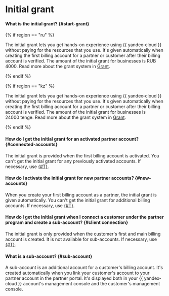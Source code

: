 # Initial grant

#### What is the initial grant? {#start-grant}

{% if region == "ru" %}

The initial grant lets you get hands-on experience using {{ yandex-cloud }} without paying for the resources that you use. It's given automatically when creating the first billing account for a partner or customer after their billing account is verified. The amount of the initial grant for businesses is RUB 4000. Read more about the grant system in [Grant](../../billing/concepts/bonus-account.md).

{% endif %}

{% if region == "kz" %}

The initial grant lets you get hands-on experience using {{ yandex-cloud }} without paying for the resources that you use. It's given automatically when creating the first billing account for a partner or customer after their billing account is verified. The amount of the initial grant for businesses is 24000 tenge. Read more about the grant system in [Grant](../../billing/concepts/bonus-account.md).

{% endif %}

#### How do I get the initial grant for an activated partner account? {#connected-accounts}

The initial grant is provided when the first billing account is activated. You can't get the initial grant for any previously activated accounts. If necessary, use [{#T}](additional-grants.md).

#### How do I activate the initial grant for new partner accounts? {#new-accounts}

When you create your first billing account as a partner, the initial grant is given automatically. You can't get the initial grant for additional billing accounts. If necessary, use [{#T}](additional-grants.md).

#### How do I get the initial grant when I connect a customer under the partner program and create a sub-account? {#client connection}

The initial grant is only provided when the customer's first and main billing account is created. It is not available for sub-accounts. If necessary, use [{#T}](additional-grants.md).

#### What is a sub-account? {#sub-account}

A sub-account is an additional account for a customer's billing account. It's created automatically when you link your customer's account to your partner account in the partner portal. It's displayed both in your {{ yandex-cloud }} account's management console and the customer's management console.